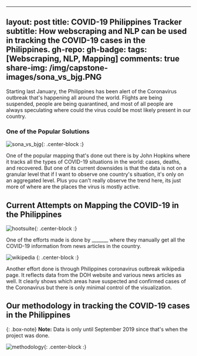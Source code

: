 
---
layout: post
title: COVID-19 Philippines Tracker
subtitle: How webscraping and NLP can be used in tracking the COVID-19 cases in the Philippines.
gh-repo:
gh-badge:
tags: [Webscraping, NLP, Mapping]
comments: true
share-img: /img/capstone-images/sona_vs_bjg.PNG
---

Starting last January, the Philippines has been alert of the Coronavirus outbreak that's happening all around the world. Flights are being suspended, people are being quarantined, and most of all people are always speculating where could the virus could be most likely present in our country.

### One of the Popular Solutions

![sona_vs_bjg](https://external-preview.redd.it/6rSm9gRiWrR2NhxlCbrt9JuKN9NcxfgDUtLBr01JUBc.jpg?auto=webp&s=5dc516ed30373d8690a30e04a97e9d9922b66a49){: .center-block :}

One of the popular mapping that's done out there is by John Hopkins where it tracks all the types of COVID-19 situations in the world: cases, deaths, and recovered.  But one of its current downsides is that the data is not on a granular level that if I want to observe one country's situation, it's only on an aggregated level. Plus you can't really observe the trend here, its just more of where are the places the virus is mostly active.

## Current Attempts on Mapping the COVID-19 in the Philippines


![hootsuite](https://github.com/soadleirbag/soadleirbag.github.io/blob/master/img/capstone-images/hootsuite.PNG?raw=true){: .center-block :}

One of the efforts made is done by _______ where they manually get all the COVID-19 information from news articles in the country.

![wikipedia](https://upload.wikimedia.org/wikipedia/commons/thumb/a/aa/COVID-19_Outbreak_Cases_in_the_Philippines_by_region.svg/220px-COVID-19_Outbreak_Cases_in_the_Philippines_by_region.svg.png)
{: .center-block :}

Another effort done is through Philippines coronavirus outbreak wikipedia page. It reflects data from the DOH website and various news articles as well. It clearly shows which areas have suspected and confirmed cases of the Coronavirus but there is only minimal control of the visualization.

## Our methodology in tracking the COVID-19 cases in the Philippines

{: .box-note}
**Note:** Data is only until September 2019 since that's when the project was done.

![methodology](https://github.com/soadleirbag/soadleirbag.github.io/blob/master/img/capstone-images/distribution.PNG?raw=true){: .center-block :}
